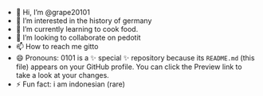 - 👋 Hi, I’m @grape20101
- 👀 I’m interested in the history of germany
- 🌱 I’m currently learning to cook food.
- 💞️ I’m looking to collaborate on pedotit
- 📫 How to reach me gitto
- 😄 Pronouns: 0101 is a ✨ special ✨ repository because its `README.md` (this file) appears on your GitHub profile.
You can click the Preview link to take a look at your changes.
- ⚡ Fun fact: i am indonesian (rare)

<!---
grape20101/grape20101 is a ✨ special ✨ repository because its `README.md` (this file) appears on your GitHub profile.
You can click the Preview link to take a look at your changes.
--->
